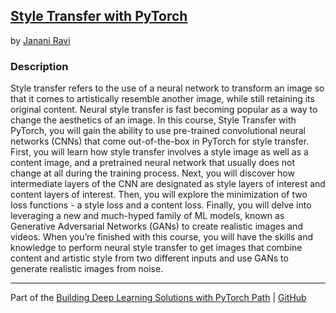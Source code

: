 ## [Style Transfer with PyTorch](https://app.pluralsight.com/library/courses/style-transfer-pytorch/table-of-contents)
by [Janani Ravi](https://app.pluralsight.com/profile/author/janani-ravi)

### Description
Style transfer refers to the use of a neural network to transform an image so that it comes to artistically resemble another image, while still retaining its original content. Neural style transfer is fast becoming popular as a way to change the aesthetics of an image. In this course, Style Transfer with PyTorch, you will gain the ability to use pre-trained convolutional neural networks (CNNs) that come out-of-the-box in PyTorch for style transfer. First, you will learn how style transfer involves a style image as well as a content image, and a pretrained neural network that usually does not change at all during the training process. Next, you will discover how intermediate layers of the CNN are designated as style layers of interest and content layers of interest. Then, you will explore the minimization of two loss functions - a style loss and a content loss. Finally, you will delve into leveraging a new and much-hyped family of ML models, known as Generative Adversarial Networks (GANs) to create realistic images and videos. When you’re finished with this course, you will have the skills and knowledge to perform neural style transfer to get images that combine content and artistic style from two different inputs and use GANs to generate realistic images from noise.


<hr>

Part of the [Building Deep Learning Solutions with PyTorch Path](https://app.pluralsight.com/paths/skills/building-deep-learning-solutions-with-pytorch) | [GitHub](https://github.com/nathayoung/pluralsight/tree/master/Skill_Paths/Building_Deep_Learning_Solutions_with_PyTorch)